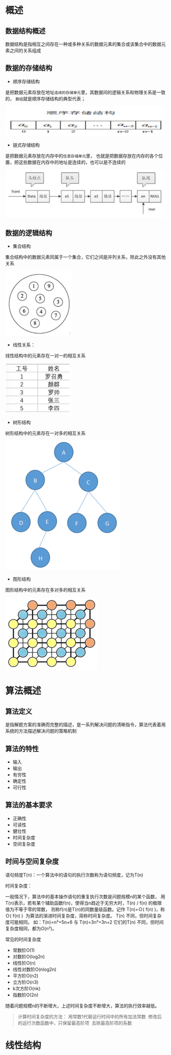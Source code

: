 # 概述
## 数据结构概述
数据结构是指相互之间存在一种或多种关系的数据元素的集合或该集合中的数据元素之间的关系组成

## 数据的存储结构
- 顺序存储结构

是把数据元素存放在地址`连续的存储单元`里，其数据间的逻辑关系和物理关系是一致的，
`数组`就是顺序存储结构的典型代表；

![](img/数组.png)

- 链式存储结构

是把数据元素存放在内存中的`任意存储单元`里，
也就是把数据存放在内存的各个位置，把这些数据在内存中的地址是连续的，也可以是不连续的

![](img/链表.png)

## 数据的逻辑结构

- 集合结构

集合结构中的数据元素同属于一个集合，它们之间是并列关系，除此之外没有其他关系

![](img/集合.png)

- 线性关系：

线性结构中的元素存在一对一的相互关系

![](img/线性.png)

- 树形结构

树形结构中的元素存在一对多的相互关系

![](img/树形.png)

- 图形结构

图形结构中的元素存在多对多的相互关系

![](img/图形.png)

# 算法概述
## 算法定义
是指解题方案的准确而完整的描述，是一系列解决问题的清晰指令，算法代表着用系统的方法描述解决问题的策略机制

## 算法的特性
- 输入
- 输出
- 有穷性
- 确定性
- 可行性

## 算法的基本要求
- 正确性
- 可读性
- 健壮性
- 时间复杂度
- 空间复杂度

## 时间与空间复杂度

语句频度T(n)：一个算法中的语句的执行次数称为语句频度，记为T(n)

时间复杂度：

一般情况下，算法中的基本操作语句的重复执行次数是问题规模n的某个函数，
用T(n)表示，若有某个辅助函数f(n)，使得当n趋近于无穷大时，T(n) / f(n) 的极限值为不等于零的常数，
则称f(n)是T(n)的同数量级函数。记作 T(n)=Ｏ( f(n) )，称Ｏ( f(n) )  为算法的渐进时间复杂度，简称时间复杂度。
T(n) 不同，但时间复杂度可能相同。 如：T(n)=n²+5n+6 与 T(n)=3n²+3n+2 它们的T(n) 不同，但时间复杂度相同，都为O(n²)。

常见的时间复杂度

- 常数阶O(1)
- 对数阶O(log2n)
- 线性阶O(n)
- 线性对数阶O(nlog2n)
- 平方阶O(n2)
- 立方阶O(n3)
- k次方阶O(nk)
- 指数阶O(2n)

随着问题规模n的不断增大，上述时间复杂度不断增大，算法的执行效率越低。

>计算时间复杂度的方法：
用常数1代替运行时间中的所有加法常数 
修改后的运行次数函数中，只保留最高阶项 
去除最高阶项的系数

# 线性结构


